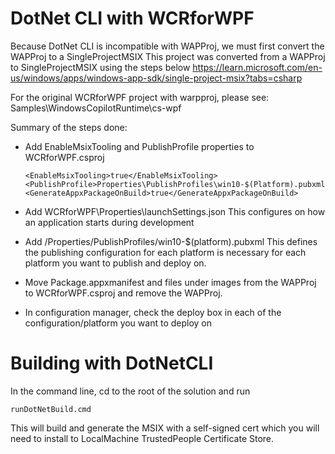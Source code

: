 # DotNet CLI with WCRforWPF

Because DotNet CLI is incompatible with WAPProj, we must first convert the WAPProj to a
SingleProjectMSIX This project was converted from a WAPProj to SingleProjectMSIX using the steps
below https://learn.microsoft.com/en-us/windows/apps/windows-app-sdk/single-project-msix?tabs=csharp

For the original WCRforWPF project with warpproj, please see:
Samples\WindowsCopilotRuntime\cs-wpf

Summary of the steps done:
- Add EnableMsixTooling and PublishProfile properties to WCRforWPF.csproj
    ```
    <EnableMsixTooling>true</EnableMsixTooling>
    <PublishProfile>Properties\PublishProfiles\win10-$(Platform).pubxml</PublishProfile>
    <GenerateAppxPackageOnBuild>true</GenerateAppxPackageOnBuild>
    ```

- Add WCRforWPF\Properties\launchSettings.json
  This configures on how an application starts during development
  
- Add /Properties/PublishProfiles/win10-$(platform).pubxml 
  This defines the publishing configuration for each platform is necessary for each platform you
  want to publish and deploy on. 

- Move Package.appxmanifest and files under images from the WAPProj to WCRforWPF.csproj and remove
  the WAPProj.

- In configuration manager, check the deploy box in each of the configuration/platform you want to
  deploy on

# Building with DotNetCLI

In the command line, cd to the root of the solution and run
```
runDotNetBuild.cmd
```

This will build and generate the MSIX with a self-signed cert which you will need to install to
LocalMachine TrustedPeople Certificate Store.
